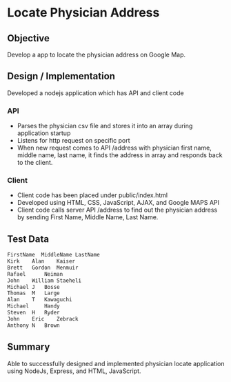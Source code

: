 # Locate Physician Address

## Objective

Develop a app to locate the physician address on Google Map.

## Design / Implementation

Developed a nodejs application which has API and client code

### API 
 - Parses the physician csv file and stores it into an array during application startup
 - Listens for http request on specific port
 - When new request comes to API /address with physician first name, middle name, last name, it finds the address in array and responds back to the client.

### Client
 - Client code has been placed under public/index.html
 - Developed using HTML, CSS, JavaScript, AJAX, and Google MAPS API
 - Client code calls server API /address to find out the physician address by sending First Name, Middle Name, Last Name.

## Test Data
```sh
FirstName  MiddleName LastName
Kirk	Alan	Kaiser
Brett	Gordon	Menmuir
Rafael		Neiman
John	William	Staeheli
Michael	J	Bosse
Thomas	M	Large
Alan	T	Kawaguchi
Michael		Handy
Steven	H	Ryder
John	Eric	Zebrack
Anthony	N	Brown
```
 
## Summary
Able to successfully designed and implemented physician locate application using NodeJs, Express, and HTML, JavaScript.
